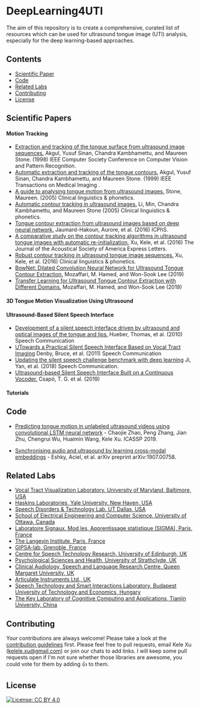 # DeepLearning4UTI
The aim of this repository is to create a comprehensive, curated list of resources which can be used for ultrasound tongue image (UTI) analysis, especially for the deep learning-based approaches.

## Contents

* [Scientific Paper](#scientific-papers)
* [Code](#other-resources)
* [Related Labs](#related-lists)
* [Contributing](#contributing)
* [License](#license)

## Scientific Papers
#### Motion Tracking

* [Extraction and tracking of the tongue surface from ultrasound image sequences.](https://ieeexplore.ieee.org/abstract/document/698623) Akgul, Yusuf Sinan, Chandra Kambhamettu, and Maureen Stone. (1998) IEEE Computer Society Conference on Computer Vision and Pattern Recognition.
* [Automatic extraction and tracking of the tongue contours.](https://ieeexplore.ieee.org/abstract/document/811315) Akgul, Yusuf Sinan, Chandra Kambhamettu, and Maureen Stone. (1999) IEEE Transactions on Medical Imaging .
* [A guide to analysing tongue motion from ultrasound images.](https://www.dental.umaryland.edu/media/sod/vocal-tract-visualization-laboratory/Guide_to_Ultrasound.pdf) Stone, Maureen. (2005) Clinical linguistics & phonetics.
* [Automatic contour tracking in ultrasound images.](https://pdfs.semanticscholar.org/3f1a/2e2ccc5774a60b527ac6f5a7d0665b25895b.pdf) Li, Min, Chandra Kambhamettu, and Maureen Stone (2005) Clinical linguistics & phonetics.
* [Tongue contour extraction from ultrasound images based on deep neural network.](https://arxiv.org/ftp/arxiv/papers/1605/1605.05912.pdf) Jaumard-Hakoun, Aurore, et al. (2016) ICPhS.
* [A comparative study on the contour tracking algorithms in ultrasound tongue images with automatic re-initialization.](https://asa.scitation.org/doi/full/10.1121/1.4951024?TRACK=RSS) Xu, Kele, et al. (2016) The Journal of the Acoustical Society of America Express Letters.
* [Robust contour tracking in ultrasound tongue image sequences.](https://www.tandfonline.com/doi/abs/10.3109/02699206.2015.1110714) Xu, Kele, et al. (2016) Clinical linguistics & phonetics.
* [BowNet: Dilated Convolution Neural Network for Ultrasound Tongue Contour Extraction.](https://arxiv.org/abs/1906.04232) Mozaffari, M. Hamed, and Won-Sook Lee (2019)
* [Transfer Learning for Ultrasound Tongue Contour Extraction with Different Domains.](https://arxiv.org/abs/1906.04301) Mozaffari, M. Hamed, and Won-Sook Lee (2019)

#### 3D Tongue Motion Visualization Using Ultrasound


#### Ultrasound-Based Silent Speech Interface
* [Development of a silent speech interface driven by ultrasound and optical images of the tongue and lips.](https://www.neurones.espci.fr/Articles_PS/SPEECHCOM%202.pdf) Hueber, Thomas, et al. (2010) Speech Communication
* [UTowards a Practical Silent Speech Interface Based on Vocal Tract Imaging](http://www.gipsa-lab.grenoble-inp.fr/~thomas.hueber/mes_documents/Denby_et_al_ISSP_2011_Montreal.pdf) Denby, Bruce, et al. (2011) Speech Communication
* [Updating the silent speech challenge benchmark with deep learning](https://arxiv.org/abs/1709.06818) Ji, Yan, et al. (2018) Speech Communication.
* [Ultrasound-based Silent Speech Interface Built on a Continuous Vocoder.](https://arxiv.org/abs/1906.09885) Csapó, T. G. et al. (2019) 

#### Tutorials


## Code

* [Predicting tongue motion in unlabeled ultrasound videos using convolutional LSTM neural network](https://github.com/shuiliwanwu/ConvLstm-ultrasound-videos) -  Chaojie Zhao, Peng Zhang, Jian Zhu, Chengrui Wu, Huaimin Wang, Kele Xu. ICASSP 2019.

* [Synchronising audio and ultrasound by learning cross-modal embeddings](https://github.com/aeshky/ultrasync) - Eshky, Aciel, et al. arXiv preprint arXiv:1907.00758.

## Related Labs
* [Vocal Tract Visualization Laboratory, University of Maryland, Baltimore, USA](https://www.dental.umaryland.edu/speech/) 
* [Haskins Laboratories, Yale University, New Haven, USA](http://www.haskins.yale.edu/understandingspeech.html) 
* [Speech Disorders & Technology Lab, UT Dallas, USA](https://www.utdallas.edu/wanglab/) 
* [School of Electrical Engineering and Computer Science, University of Ottawa, Canada](http://www.site.uottawa.ca/~wslee/index.shtml) 
* [Laboratoire Signaux, Mod les, Apprentissage statistique (SIGMA), Paris, France](https://www.neurones.espci.fr/index_E.htm)
* [The Langevin Institute, Paris, France](https://www.institut-langevin.espci.fr/the_langevin_institute?lang=en)
* [GIPSA-lab, Grenoble, France](http://www.gipsa-lab.grenoble-inp.fr/en/home.php)
* [Centre for Speech Technology Research, University of Edinburgh, UK](http://www.cstr.ed.ac.uk/)
* [Psychological Sciences and Health, University of Strathclyde, UK](https://www.strath.ac.uk/humanities/psychologicalscienceshealth/)
* [Clinical Audiology, Speech and Language Research Centre, Queen Margaret University, UK](https://www.qmu.ac.uk/research-and-knowledge-exchange/research-centres-institutes-and-groups/clinical-audiology-speech-and-language-research-centre/)
* [Articulate Instruments Ltd., UK](www.articulateinstruments.com/)
* [Speech Technology and Smart Interactions Laboratory, Budapest University of Technology and Economics, Hungary](http://smartlab.tmit.bme.hu/index-en)
* [The Key Laboratory of Cognitive Computing and Applications, Tianjin University, China](http://cs.tju.edu.cn/csweben/researchdetail?item=KLCCA)


## Contributing

Your contributions are always welcome! Please take a look at the [contribution guidelines](CONTRIBUTING.md) first.
Please feel free to pull requests, email Kele Xu (kelele.xu@gmail.com) or join our chats to add links.
I will keep some pull requests open if I'm not sure whether those libraries are awesome, you could vote for them by adding 👍 to them.

## License

[![License: CC BY 4.0](https://img.shields.io/badge/License-CC%20BY%204.0-lightgrey.svg)](https://creativecommons.org/licenses/by/4.0/)
